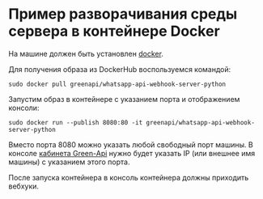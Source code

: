 # Пример разворачивания среды сервера в контейнере Docker

На машине должен быть установлен [docker](https://docs.docker.com/engine/install/).

Для получения образа из DockerHub воспользуемся командой:

```
sudo docker pull greenapi/whatsapp-api-webhook-server-python
```

Запустим образ в контейнере с указанием порта и отображением консоли:

```
sudo docker run --publish 8080:80 -it greenapi/whatsapp-api-webhook-server-python
```

Вместо порта 8080 можно указать любой свободный порт машины. В консоле [кабинета Green-Api](https://console.green-api.com/instanceList/) нужно будет указать IP (или внешнее имя машины) с указанием этого порта.

После запуска контейнера в консоль контейнера должны приходить вебхуки.